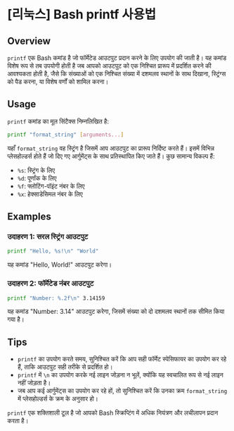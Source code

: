 # [리눅스] Bash printf 사용법

## Overview
`printf` एक Bash कमांड है जो फॉर्मेटेड आउटपुट प्रदान करने के लिए उपयोग की जाती है। यह कमांड विशेष रूप से तब उपयोगी होती है जब आपको आउटपुट को एक निश्चित प्रारूप में प्रदर्शित करने की आवश्यकता होती है, जैसे कि संख्याओं को एक निश्चित संख्या में दशमलव स्थानों के साथ दिखाना, स्ट्रिंग्स को पैड करना, या विशेष वर्णों को शामिल करना। 

## Usage
`printf` कमांड का मूल सिंटैक्स निम्नलिखित है:

```bash
printf "format_string" [arguments...]
```

यहाँ `format_string` वह स्ट्रिंग है जिसमें आप आउटपुट का प्रारूप निर्दिष्ट करते हैं। इसमें विभिन्न प्लेसहोल्डर्स होते हैं जो दिए गए आर्गुमेंट्स के साथ प्रतिस्थापित किए जाते हैं। कुछ सामान्य विकल्प हैं:

- `%s`: स्ट्रिंग के लिए
- `%d`: पूर्णांक के लिए
- `%f`: फ्लोटिंग-पॉइंट नंबर के लिए
- `%x`: हेक्साडेसिमल नंबर के लिए

## Examples

### उदाहरण 1: सरल स्ट्रिंग आउटपुट
```bash
printf "Hello, %s!\n" "World"
```
यह कमांड "Hello, World!" आउटपुट करेगा।

### उदाहरण 2: फॉर्मेटेड नंबर आउटपुट
```bash
printf "Number: %.2f\n" 3.14159
```
यह कमांड "Number: 3.14" आउटपुट करेगा, जिसमें संख्या को दो दशमलव स्थानों तक सीमित किया गया है।

## Tips
- `printf` का उपयोग करते समय, सुनिश्चित करें कि आप सही फॉर्मेट स्पेसिफायर का उपयोग कर रहे हैं, ताकि आउटपुट सही तरीके से प्रदर्शित हो।
- `printf` में `\n` का उपयोग करके नई लाइन जोड़ना न भूलें, क्योंकि यह स्वचालित रूप से नई लाइन नहीं जोड़ता है।
- जब आप कई आर्गुमेंट्स का उपयोग कर रहे हों, तो सुनिश्चित करें कि उनका क्रम `format_string` में प्लेसहोल्डर्स के क्रम के अनुसार हो। 

`printf` एक शक्तिशाली टूल है जो आपको Bash स्क्रिप्टिंग में अधिक नियंत्रण और लचीलापन प्रदान करता है।